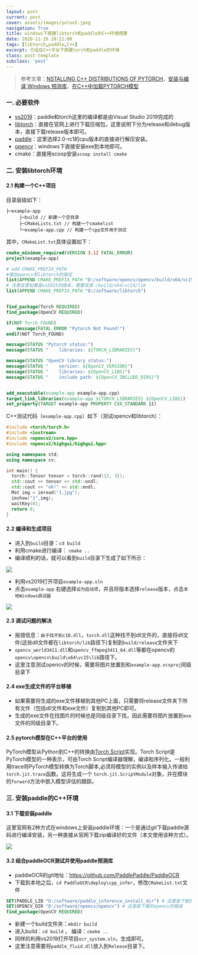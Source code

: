 ```yaml
---
layout: post
current: post
cover: assets/images/yolov5.jpeg
navigation: True
title: windows下搭建libtorch和paddle的C++环境搭建
date: 2020-11-26 20:21:00
tags: [libtorch,paddle,C++]
excerpt: 介绍在C++平台下搭建torch和paddle的环境
class: post-template
subclass: 'post'
---
```



> 参考文章：[NSTALLING C++ DISTRIBUTIONS OF PYTORCH](https://pytorch.org/cppdocs/installing.html)，[安装与编译 Windows 预测库](https://www.paddlepaddle.org.cn/documentation/docs/zh/2.0-rc1/guides/05_inference_deployment/inference/windows_cpp_inference.html)，[在C++中加载PYTORCH模型](https://pytorch.apachecn.org/docs/1.0/cpp_export.html)

### 一. 必要软件

* [vs2019](https://visualstudio.microsoft.com/zh-hans/vs/)：paddle和torch这里的编译都是由Visual Studio 2019完成的
* [libtorch](https://pytorch.org/get-started/locally/)：直接在官网上进行下载压缩包，这里说明下分为release和debug版本，直接下载release版本即可。
* [paddle](https://www.paddlepaddle.org.cn/documentation/docs/zh/2.0-rc1/guides/05_inference_deployment/inference/windows_cpp_inference.html)：这里选择2.0-rc1的cpu版本的直接进行解压安装。
* [opencv](https://opencv.org/releases/)：windows下直接安装exe到本地即可。
* cmake：直接用scoop安装`scoop install cmake`

### 二. 安装libtorch环境

#### 2.1 构建一个C++项目

目录层级如下：

```
├─example-app
	 ├─build // 新建一个空目录
	 ├─CMakeLists.txt // 构建一个cmakelist
	 └─example-app.cpp // 构建一个cpp文件用于测试
```

其中，`CMakeList.txt`具体设置如下：

```cmake
cmake_minimum_required(VERSION 3.12 FATAL_ERROR)
project(example-app)

# add CMAKE_PREFIX_PATH
#增加opencv和libtorch的路径
list(APPEND CMAKE_PREFIX_PATH "D:/software/opencv/opencv/build/x64/vc15/lib") 
# 注意这里如果是vs2015的版本，需要改成 /build/x64/vc14/lib
list(APPEND CMAKE_PREFIX_PATH "D:/software/libtorch")


find_package(Torch REQUIRED)
find_package(OpenCV REQUIRED)

if(NOT Torch_FOUND)
    message(FATAL_ERROR "Pytorch Not Found!")
endif(NOT Torch_FOUND)

message(STATUS "Pytorch status:")
message(STATUS "    libraries: ${TORCH_LIBRARIES}")

message(STATUS "OpenCV library status:")
message(STATUS "    version: ${OpenCV_VERSION}")
message(STATUS "    libraries: ${OpenCV_LIBS}")
message(STATUS "    include path: ${OpenCV_INCLUDE_DIRS}")


add_executable(example-app example-app.cpp)
target_link_libraries(example-app ${TORCH_LIBRARIES} ${OpenCV_LIBS})
set_property(TARGET example-app PROPERTY CXX_STANDARD 11)
```

C++测试代码（`example-app.cpp`）如下（测试opencv和libtorch）：

```C++
#include <torch/torch.h>
#include <iostream>
#include <opencv2/core.hpp>
#include <opencv2/highgui/highgui.hpp>

using namespace std;
using namespace cv;

int main() {
  torch::Tensor tensor = torch::rand({2, 3});
  std::cout << tensor << std::endl;
  std::cout << "ok!" << std::endl;
  Mat img = imread("1.jpg");
  imshow("1",img);
  waitKey(0);
  return 0;
}
```

#### 2.2 编译和生成项目

* 进入到`build`目录：`cd build`
* 利用cmake进行编译： `cmake ..`
* 编译顺利的话，就可以看到`build`目录下生成了如下所示：

![](https://tva1.sinaimg.cn/large/0081Kckwgy1gmaqn8ispmj30j706dq3s.jpg)

* 利用vs2019打开项目`example-app.sln`
* 点击`example-app` 右键选择`设为启动项`，并且将版本选择`release`版本，点击`本地Windows调试器`

![](https://tva1.sinaimg.cn/large/0081Kckwgy1gmaqnkotpsj30kk0blmxs.jpg)

#### 2.3 调试问题的解决

* 报错信息：`由于找不到c10.dll`，`torch.dll`这种找不到dll文件的，直接将dll文件(这些dll文件都在`libtorch/lib`路径下)复制到`build/release`文件夹下
* `opencv_world3411.dll`和`opencv_ffmpeg3411_64.dll`等都在opencv的`opencv\opencv\build\x64\vc15\lib`路径下。
* 这里注意测试opencv的时候，需要将图片放置到和`example-app.vcxproj`同级目录下

#### 2.4 exe生成文件的平台移植

* 如果需要将生成的exe文件移植到其他PC上面，只需要将release文件夹下所有文件（包括dll文件和exe文件）复制到其他PC即可。
* 生成的exe文件在找图片的时候也是同级目录下找，因此需要将图片放置到`exe`文件的同级目录下。

#### 2.5 pytorch模型在C++平台的使用

PyTorch模型从Python到C++的转换由[Torch Script](https://pytorch.org/docs/master/jit.html)实现。Torch Script是PyTorch模型的一种表示，可由Torch Script编译器理解，编译和序列化。一般利用trace将PyTorch模型转换为Torch脚本,必须将模型的实例以及样本输入传递给`torch.jit.trace`函数。这将生成一个 `torch.jit.ScriptModule`对象，并在模块的`forward`方法中嵌入模型评估的跟踪。

### 三. 安装paddle的C++环境

#### 3.1 下载安装paddle

这里官网有2种方式在windows上安装paddle环境：一个是通过git下载paddle源码进行编译安装，另一种直接从官网下载zip编译好的文件（本文使用该种方式）。

![](https://tva1.sinaimg.cn/large/0081Kckwgy1gmaqnvgko9j30q707iaac.jpg)

#### 3.2 结合paddleOCR测试并使用paddle预测库

* paddleOCR的git地址：https://github.com/PaddlePaddle/PaddleOCR
* 下载到本地之后，`cd PaddleOCR\deploy\cpp_infer`，修改`CMakeList.txt`文件

```cmake
SET(PADDLE_LIB "D:/software/paddle_inference_install_dir") # 这里是下载的paddle预测库的路径
SET(OPENCV_DIR "D:/software/opencv/opencv") # 这里是下载的opencv的路径
find_package(OpenCV REQUIRED)
```

* 新建一个build文件夹：`mkdir build`
* 进入build：`cd build` ， 编译：`cmake ..`
* 同样的利用vs2019打开项目`ocr_system.sln`，生成即可。
* 这里注意需要将`paddle_fluid.dll`放入到`Release`目录下。

